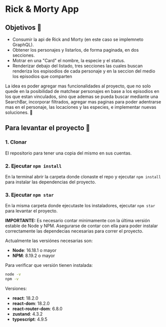 # Rick & Morty App


## Objetivos 👀

- Consumir la api de Rick and Morty (en este caso se implemneto GraphQL).
- Obtener los personajes y listarlos, de forma paginada, en dos secciones.
- Motrar en una "Card" el nombre, la especie y el status.
- Renderizar debajo del listado, tres secciones las cuales buscan renderiza los espisodios de cada personaje y en la seccion del medio los episodios que comparten

La idea es poder agregar mas funcionalidades al proyecto, que no solo quede en la posibilidad de matchear personajes en base a los episodios en los que estan vinculados, sino que ademas se pueda buscar mediante una SearchBar, incorporar filtrados, agregar mas paginas para poder adentrarse mas en el personaje, las locaciones y las especies, e implementar nuevas soluciones. 🚀

## Para levantar el proyecto 📖

 ### 1. Clonar 
 
 El repositorio para tener una copia del mismo en sus cuentas.
 
 ### 2. Ejecutar `npm install`
 
 En la terminal abrir la carpeta donde clonaste el repo y ejecutar `npm install` para instalar las dependencias del proyecto.
 
 ### 3. Ejecutar `npm star`
 
 En la misma carpeta donde ejecutaste los instaladores, ejecutar `npm star` para levantar el proyecto.

__IMPORTANTE:__ Es necesario contar minimamente con la última versión estable de Node y NPM. Asegurarse de contar con ella para poder instalar correctamente las dependecias necesarias para correr el proyecto.

Actualmente las versiónes necesarias son:

- __Node__: 16.18.1 o mayor
- __NPM__: 8.19.2 o mayor

Para verificar que versión tienen instalada:

```bash
node -v
npm -v
```
Versiones:

- __react__: 18.2.0
- __react-dom__: 18.2.0
- __react-router-dom__: 6.8.0
- __zustand__: 4.3.2
- __typescript__: 4.9.5



